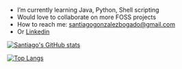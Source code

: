 - I’m currently learning Java, Python, Shell scripting
- Would love to collaborate on more FOSS projects
- How to reach me: santiagogonzalezbogado@gmail.com
- Or [Linkedin](https://www.linkedin.com/in/santiago-gonzalez-62557221b/)

[![Santiago's GitHub stats](https://github-readme-stats.vercel.app/api?username=santigo-zero)](https://github.com/anuraghazra/github-readme-stats)

[![Top Langs](https://github-readme-stats.vercel.app/api/top-langs/?username=santigo-zero&exclude_repo=Neovim)](https://github.com/anuraghazra/github-readme-stats)
